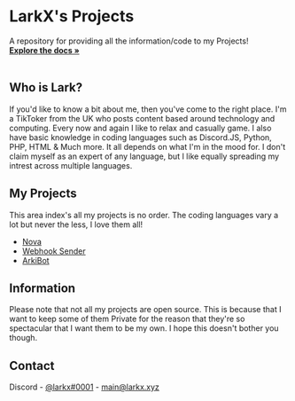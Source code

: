 

# LarkX's Projects

  <p align="left">
    A repository for providing all the information/code to my Projects!
    <br />
    <a href="https://github.com/larkify/projects"><strong>Explore the docs »</strong></a>
    <br />
    <br />
  </p>
</p>


## Who is Lark?

If you'd like to know a bit about me, then you've come to the right place. I'm a TikToker from the UK who posts content based around technology and computing. Every now and again I like to relax and casually game. I also have basic knowledge in coding languages such as Discord.JS, Python, PHP, HTML & Much more. It all depends on what I'm in the mood for. I don't claim myself as an expert of any language, but I like equally spreading my intrest across multiple languages.

## My Projects

This area index's all my projects is no order. The coding languages vary a lot but never the less, I love them all!
* [Nova](https://nova.larkx.xyz/)
* [Webhook Sender](https://webhook.larkx.xyz/)
* [ArkiBot](https://larkx.xyz/)



## Information

Please note that not all my projects are open source. This is because that I want to keep some of them Private for the reason that they're so spectacular that I want them to be my own. I hope this doesn't bother you though. 


## Contact

Discord - [@larkx#0001](https://discord.bio/p/larkx) - main@larkx.xyz
